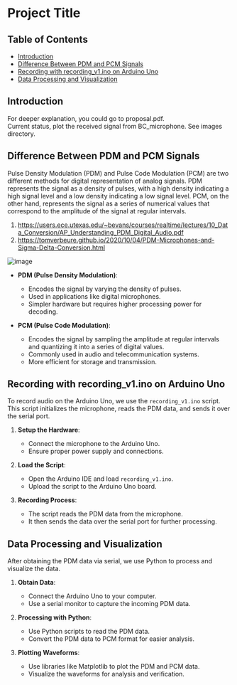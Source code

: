 # Project Title

## Table of Contents
- [Introduction](#introduction)
- [Difference Between PDM and PCM Signals](#difference-between-pdm-and-pcm-signals)
- [Recording with recording_v1.ino on Arduino Uno](#recording-with-recording_v1.ino-on-arduino-uno)
- [Data Processing and Visualization](#data-processing-and-visualization)

## Introduction
For deeper explanation, you could go to proposal.pdf.<br/>
Current status, plot the received signal from BC_microphone. See images directory. 

## Difference Between PDM and PCM Signals
Pulse Density Modulation (PDM) and Pulse Code Modulation (PCM) are two different methods for digital representation of analog signals. PDM represents the signal as a density of pulses, with a high density indicating a high signal level and a low density indicating a low signal level. PCM, on the other hand, represents the signal as a series of numerical values that correspond to the amplitude of the signal at regular intervals. <br/>
1. https://users.ece.utexas.edu/~bevans/courses/realtime/lectures/10_Data_Conversion/AP_Understanding_PDM_Digital_Audio.pdf
2. https://tomverbeure.github.io/2020/10/04/PDM-Microphones-and-Sigma-Delta-Conversion.html

![image](https://github.com/user-attachments/assets/666d5aaf-0401-4e56-b428-0ad21703cf2d)

- **PDM (Pulse Density Modulation)**:
  - Encodes the signal by varying the density of pulses.
  - Used in applications like digital microphones.
  - Simpler hardware but requires higher processing power for decoding.

- **PCM (Pulse Code Modulation)**:
  - Encodes the signal by sampling the amplitude at regular intervals and quantizing it into a series of digital values.
  - Commonly used in audio and telecommunication systems.
  - More efficient for storage and transmission.

## Recording with recording_v1.ino on Arduino Uno
To record audio on the Arduino Uno, we use the `recording_v1.ino` script. This script initializes the microphone, reads the PDM data, and sends it over the serial port.

1. **Setup the Hardware**:
   - Connect the microphone to the Arduino Uno.
   - Ensure proper power supply and connections.

2. **Load the Script**:
   - Open the Arduino IDE and load `recording_v1.ino`.
   - Upload the script to the Arduino Uno board.

3. **Recording Process**:
   - The script reads the PDM data from the microphone.
   - It then sends the data over the serial port for further processing.

## Data Processing and Visualization
After obtaining the PDM data via serial, we use Python to process and visualize the data.

1. **Obtain Data**:
   - Connect the Arduino Uno to your computer.
   - Use a serial monitor to capture the incoming PDM data.

2. **Processing with Python**:
   - Use Python scripts to read the PDM data.
   - Convert the PDM data to PCM format for easier analysis.

3. **Plotting Waveforms**:
   - Use libraries like Matplotlib to plot the PDM and PCM data.
   - Visualize the waveforms for analysis and verification.
